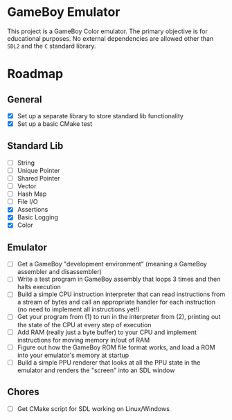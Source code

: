# GameBoy Emulator

This project is a GameBoy Color emulator. The primary objective is for
educational purposes. No external dependencies are allowed other than `SDL2` and
the `C` standard library.

# Roadmap

## General 

- [x] Set up a separate library to store standard lib functionality
- [x] Set up a basic CMake test 

## Standard Lib

- [ ] String
- [ ] Unique Pointer
- [ ] Shared Pointer
- [ ] Vector
- [ ] Hash Map
- [ ] File I/O
- [x] Assertions
- [x] Basic Logging
- [x] Color

## Emulator

- [ ] Get a GameBoy "development environment" (meaning a GameBoy assembler and disassembler)
- [ ] Write a test program in GameBoy assembly that loops 3 times and then halts execution
- [ ] Build a simple CPU instruction interpreter that can read instructions from a stream of bytes and call an appropriate handler for each instruction (no need to implement all instructions yet!)
- [ ] Get your program from (1) to run in the interpreter from (2), printing out the state of the CPU at every step of execution
- [ ] Add RAM (really just a byte buffer) to your CPU and implement instructions for moving memory in/out of RAM
- [ ] Figure out how the GameBoy ROM file format works, and load a ROM into your emulator's memory at startup
- [ ] Build a simple PPU renderer that looks at all the PPU state in the emulator and renders the "screen" into an SDL window

## Chores

- [ ] Get CMake script for SDL working on Linux/Windows
